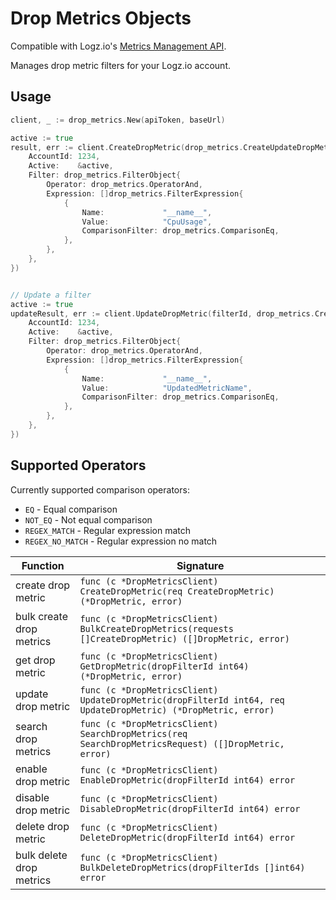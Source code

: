 # Drop Metrics Objects
Compatible with Logz.io's [Metrics Management API](https://docs.logz.io/api/).

Manages drop metric filters for your Logz.io account.

## Usage
```go
client, _ := drop_metrics.New(apiToken, baseUrl)

active := true
result, err := client.CreateDropMetric(drop_metrics.CreateUpdateDropMetric{
    AccountId: 1234,
    Active:    &active,
    Filter: drop_metrics.FilterObject{
        Operator: drop_metrics.OperatorAnd,
        Expression: []drop_metrics.FilterExpression{
            {
                Name:             "__name__",
                Value:            "CpuUsage", 
                ComparisonFilter: drop_metrics.ComparisonEq,
            },
        },
    },
})


// Update a filter
active := true
updateResult, err := client.UpdateDropMetric(filterId, drop_metrics.CreateUpdateDropMetric{
    AccountId: 1234,
    Active:    &active,
    Filter: drop_metrics.FilterObject{
        Operator: drop_metrics.OperatorAnd,
        Expression: []drop_metrics.FilterExpression{
            {
                Name:             "__name__",
                Value:            "UpdatedMetricName",
                ComparisonFilter: drop_metrics.ComparisonEq,
            },
        },
    },
})
```

## Supported Operators

Currently supported comparison operators:
- `EQ` - Equal comparison
- `NOT_EQ` - Not equal comparison
- `REGEX_MATCH` - Regular expression match
- `REGEX_NO_MATCH` - Regular expression no match

| Function | Signature |
|----------|-----------|
| create drop metric | `func (c *DropMetricsClient) CreateDropMetric(req CreateDropMetric) (*DropMetric, error)` |
| bulk create drop metrics | `func (c *DropMetricsClient) BulkCreateDropMetrics(requests []CreateDropMetric) ([]DropMetric, error)` |
| get drop metric | `func (c *DropMetricsClient) GetDropMetric(dropFilterId int64) (*DropMetric, error)` |
| update drop metric | `func (c *DropMetricsClient) UpdateDropMetric(dropFilterId int64, req UpdateDropMetric) (*DropMetric, error)` |
| search drop metrics | `func (c *DropMetricsClient) SearchDropMetrics(req SearchDropMetricsRequest) ([]DropMetric, error)` |
| enable drop metric | `func (c *DropMetricsClient) EnableDropMetric(dropFilterId int64) error` |
| disable drop metric | `func (c *DropMetricsClient) DisableDropMetric(dropFilterId int64) error` |
| delete drop metric | `func (c *DropMetricsClient) DeleteDropMetric(dropFilterId int64) error` |
| bulk delete drop metrics | `func (c *DropMetricsClient) BulkDeleteDropMetrics(dropFilterIds []int64) error` | 